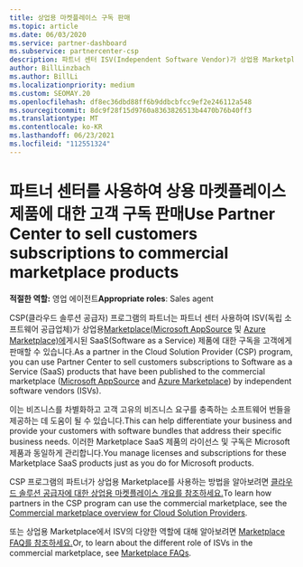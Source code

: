 ```yaml
---
title: 상업용 마켓플레이스 구독 판매
ms.topic: article
ms.date: 06/03/2020
ms.service: partner-dashboard
ms.subservice: partnercenter-csp
description: 파트너 센터 ISV(Independent Software Vendor)가 상업용 Marketplace에 게시한 SaaS 제품에 대한 고객 구독을 판매하는 방법을 알아봅니다.
author: BillLinzbach
ms.author: BillLi
ms.localizationpriority: medium
ms.custom: SEOMAY.20
ms.openlocfilehash: df8ec36dbd88ff6b9ddbcbfcc9ef2e246112a548
ms.sourcegitcommit: 8dc9f28f15d9760a8363826513b4470b76b40ff3
ms.translationtype: MT
ms.contentlocale: ko-KR
ms.lasthandoff: 06/23/2021
ms.locfileid: "112551324"
---
```

# <a name="use-partner-center-to-sell-customers-subscriptions-to-commercial-marketplace-products"></a><span data-ttu-id="72548-103">파트너 센터를 사용하여 상용 마켓플레이스 제품에 대한 고객 구독 판매</span><span class="sxs-lookup"><span data-stu-id="72548-103">Use Partner Center to sell customers subscriptions to commercial marketplace products</span></span>

<span data-ttu-id="72548-104">**적절한 역할:** 영업 에이전트</span><span class="sxs-lookup"><span data-stu-id="72548-104">**Appropriate roles**: Sales agent</span></span>

<span data-ttu-id="72548-105">CSP(클라우드 솔루션 공급자) 프로그램의 파트너는 파트너 센터 사용하여 ISV(독립 소프트웨어 공급업체)가 상업용[Marketplace(Microsoft AppSource](https://appsource.microsoft.com/) 및 [Azure Marketplace)에](https://azuremarketplace.microsoft.com/)게시된 SaaS(Software as a Service) 제품에 대한 구독을 고객에게 판매할 수 있습니다.</span><span class="sxs-lookup"><span data-stu-id="72548-105">As a partner in the Cloud Solution Provider (CSP) program, you can use Partner Center to sell customers subscriptions to Software as a Service (SaaS) products that have been published to the commercial marketplace ([Microsoft AppSource](https://appsource.microsoft.com/) and [Azure Marketplace](https://azuremarketplace.microsoft.com/)) by independent software vendors (ISVs).</span></span>

<span data-ttu-id="72548-106">이는 비즈니스를 차별화하고 고객 고유의 비즈니스 요구를 충족하는 소프트웨어 번들을 제공하는 데 도움이 될 수 있습니다.</span><span class="sxs-lookup"><span data-stu-id="72548-106">This can help differentiate your business and provide your customers with software bundles that address their specific business needs.</span></span> <span data-ttu-id="72548-107">이러한 Marketplace SaaS 제품의 라이선스 및 구독은 Microsoft 제품과 동일하게 관리합니다.</span><span class="sxs-lookup"><span data-stu-id="72548-107">You manage licenses and subscriptions for these Marketplace SaaS products just as you do for Microsoft products.</span></span>

<span data-ttu-id="72548-108">CSP 프로그램의 파트너가 상업용 Marketplace를 사용하는 방법을 알아보려면 [클라우드 솔루션 공급자에 대한 상업용 마켓플레이스 개요를 참조하세요.](csp-commercial-marketplace-overview.md)</span><span class="sxs-lookup"><span data-stu-id="72548-108">To learn how partners in the CSP program can use the commercial marketplace, see the [Commercial marketplace overview for Cloud Solution Providers](csp-commercial-marketplace-overview.md).</span></span>

<span data-ttu-id="72548-109">또는 상업용 Marketplace에서 ISV의 다양한 역할에 대해 알아보려면 [Marketplace FAQ를 참조하세요.](/azure/marketplace/marketplace-faq-publisher-guide)</span><span class="sxs-lookup"><span data-stu-id="72548-109">Or, to learn about the different role of ISVs in the commercial marketplace, see [Marketplace FAQs](/azure/marketplace/marketplace-faq-publisher-guide).</span></span>
